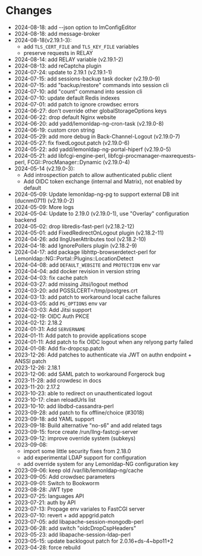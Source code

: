 # Changes

* 2024-08-18: add --json option to lmConfigEditor
* 2024-08-18: add message-broker
* 2024-08-18(v2.19.1-3):
  * add `TLS_CERT_FILE` and `TLS_KEY_FILE` variables
  * preserve requests in RELAY
* 2024-08-14: add RELAY variable (v2.19.1-2)
* 2024-08-13: add reCaptcha plugin
* 2024-07-24: update to 2.19.1 (v2.19.1-1)
* 2024-07-15: add sessions-backup task docker (v2.19.0-9)
* 2024-07-15: add "backup/restore" commands into session cli
* 2024-07-10: add "count" command into session cli
* 2024-07-10: update default Redis indexes
* 2024-07-01: add patch to ignore crowdsec errors
* 2024-06-27: don't override other globalStorageOptions keys
* 2024-06-22: drop default Nginx website
* 2024-06-20: add yadd/lemonldap-ng-cron-task (v2.19.0-8)
* 2024-06-19: custom cron string
* 2024-05-29: add more debug in Back-Channel-Logout (v2.19.0-7)
* 2024-05-27: fix fixedLogout.patch (v2.19.0-6)
* 2024-05-22: add yadd/lemonldap-ng-portal-hiperf (v2.19.0-5)
* 2024-05-21: add libfcgi-engine-perl, libfcgi-procmanager-maxrequests-perl, FCGI::ProcManager::Dynamic (v2.19.0-4)
* 2024-05-14 (v2.19.0-3):
  * Add introspection patch to allow authenticated public client
  * Add OIDC token exchange (internal and Matrix), not enabled by default
* 2024-05-09: Update lemonldap-ng-pg to support external DB init (ducnm0711) (v2.19.0-2)
* 2024-05-09: More logs
* 2024-05-04: Update to 2.19.0 (v2.19.0-1), use "Overlay" configuration backend
* 2024-05-02: drop libredis-fast-perl (v2.18.2-12)
* 2024-05-01: add FixedRedirectOnLogout plugin (v2.18.2-11)
* 2024-04-26: add llngUserAttributes tool (v2.18.2-10)
* 2024-04-18: add IgnorePollers plugin (v2.18.2-9)
* 2024-04-17: add package libhttp-browserdetect-perl for Lemonldap::NG::Portal::Plugins::LocationDetect
* 2024-04-08: add `DEFAULT_WEBSITE` and `PROTECTION` env var
* 2024-04-04: add docker revision in version string
* 2024-04-03: fix cache patch
* 2024-03-27: add missing Jitsi/logout method
* 2024-03-20: add PGSSLCERT=/tmp/postgres.crt
* 2024-03-13: add patch to workaround local cache failures
* 2024-03-05: add `PG_OPTIONS` env var
* 2024-03-03: Add Jitsi support
* 2024-02-19: OIDC Auth PKCE
* 2024-02-12: 2.18.2
* 2024-01-31: Add `SERVERNAME`
* 2024-01-11: Add patch to provide applications scope
* 2024-01-11: Add patch to fix OIDC logout when any relyong party failed
* 2024-01-08: Add fix-dropcsp.patch
* 2023-12-26: Add patches to authenticate via JWT on authn endpoint + ANSSI patch
* 2023-12-26: 2.18.1
* 2023-12-06: add SAML patch to workaround Forgerock bug
* 2023-11-28: add crowdesc in docs
* 2023-11-20: 2.17.2
* 2023-10-23: able to redirect on unauthenticated logout
* 2023-10-17: clean reloadUrls list
* 2023-10-10: add libdbd-cassandra-perl
* 2023-09-28: add patch to fix offline/choice (#3018)
* 2023-09-18: add YAML support
* 2023-09-18: Build alternative "no-s6" and add related tags
* 2023-09-15: force create /run/llng-fastcgi-server
* 2023-09-12: improve override system (subkeys)
* 2023-09-08:
  * import some little security fixes from 2.18.0
  * add experimental LDAP support for configuration
  * add override system for any Lemonldap-NG configuration key
* 2023-09-06: keep old /var/lib/lemonldap-ng/cache
* 2023-09-05: Add crowdsec parameters
* 2023-09-01: Switch to Bookworm
* 2023-08-28: JWT type
* 2023-07-25: languages API
* 2023-07-21: auth by API
* 2023-07-13: Propage env variales to FastCGI server
* 2023-07-10: revert + add appgrid.patch
* 2023-07-05: add libapache-session-mongodb-perl
* 2023-06-28: add switch "oidcDropCspHeaders"
* 2023-05-23: add libapache-session-ldap-perl
* 2023-05-15: update backlogout patch for 2.0.16+ds-4~bpo11+2
* 2023-04-28: force rebuild
